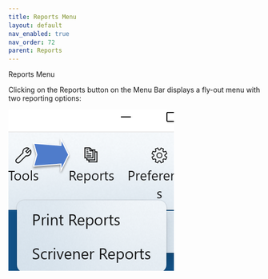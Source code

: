 ```yaml
---
title: Reports Menu
layout: default
nav_enabled: true
nav_order: 72
parent: Reports
---
```


Reports Menu

Clicking on the Reports button on the Menu Bar displays a fly-out menu with two reporting options:

![](Print-Reports-Button-and-Menu-1.png)
